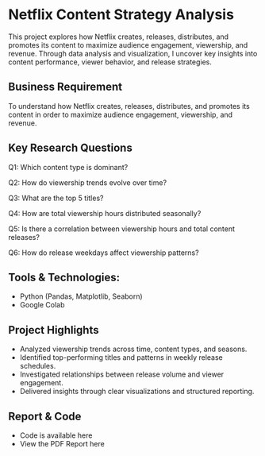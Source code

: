 # Netflix Content Strategy Analysis
This project explores how Netflix creates, releases, distributes, and promotes its content to maximize audience engagement, viewership, and revenue. Through data analysis and visualization, I uncover key insights into content performance, viewer behavior, and release strategies.

## Business Requirement
To understand how Netflix creates, releases, distributes, and promotes its content in order to maximize audience engagement, viewership, and revenue.

## Key Research Questions
Q1: Which content type is dominant?

Q2: How do viewership trends evolve over time?

Q3: What are the top 5 titles?

Q4: How are total viewership hours distributed seasonally?

Q5: Is there a correlation between viewership hours and total content releases?

Q6: How do release weekdays affect viewership patterns?

## Tools & Technologies: 
- Python (Pandas, Matplotlib, Seaborn)
- Google Colab

## Project Highlights
- Analyzed viewership trends across time, content types, and seasons.
- Identified top-performing titles and patterns in weekly release schedules.
- Investigated relationships between release volume and viewer engagement.
- Delivered insights through clear visualizations and structured reporting.

## Report & Code
- Code is available here
- View the PDF Report here

